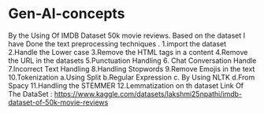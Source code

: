 # Gen-AI-concepts
By the Using Of IMDB Dataset 50k movie reviews.
Based on the dataset I have Done the text preprocessing techniques .
1.import the dataset
2.Handle the Lower case
3.Remove the HTML tags in a content
4.Remove the URL in the datasets 
5.Punctuation Handling 
6. Chat Conversation Handle
7.Incorrect Text Handling 
8.Handling Stopwords 
9.Remove Emojis in the text
10.Tokenization 
         a.Using Split 
         b.Regular Expression 
         c. By Using NLTK
         d.From Spacy
11.Handling the STEMMER
12.Lemmatization on th dataset 
Link Of The DataSet : https://www.kaggle.com/datasets/lakshmi25npathi/imdb-dataset-of-50k-movie-reviews
